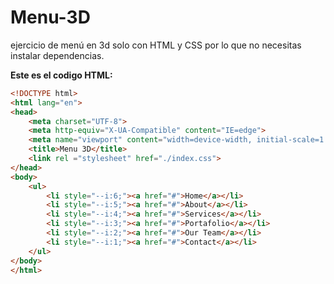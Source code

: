 # Menu-3D
ejercicio de menú en 3d solo con HTML y CSS por lo que no necesitas instalar dependencias.


**Este es el codigo HTML:**

```html
<!DOCTYPE html>
<html lang="en">
<head>
    <meta charset="UTF-8">
    <meta http-equiv="X-UA-Compatible" content="IE=edge">
    <meta name="viewport" content="width=device-width, initial-scale=1.0">
    <title>Menu 3D</title>
    <link rel ="stylesheet" href="./index.css">
</head>
<body>
    <ul>
        <li style="--i:6;"><a href="#">Home</a></li>
        <li style="--i:5;"><a href="#">About</a></li>
        <li style="--i:4;"><a href="#">Services</a></li>
        <li style="--i:3;"><a href="#">Portafolio</a></li>
        <li style="--i:2;"><a href="#">Our Team</a></li>
        <li style="--i:1;"><a href="#">Contact</a></li>
    </ul>
</body>
</html>
```
